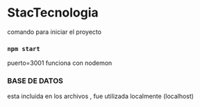 # StacTecnologia

comando para iniciar el proyecto
### `npm start`
puerto=3001
funciona con nodemon 

### BASE DE DATOS
esta incluida en los archivos , fue utilizada localmente (localhost)